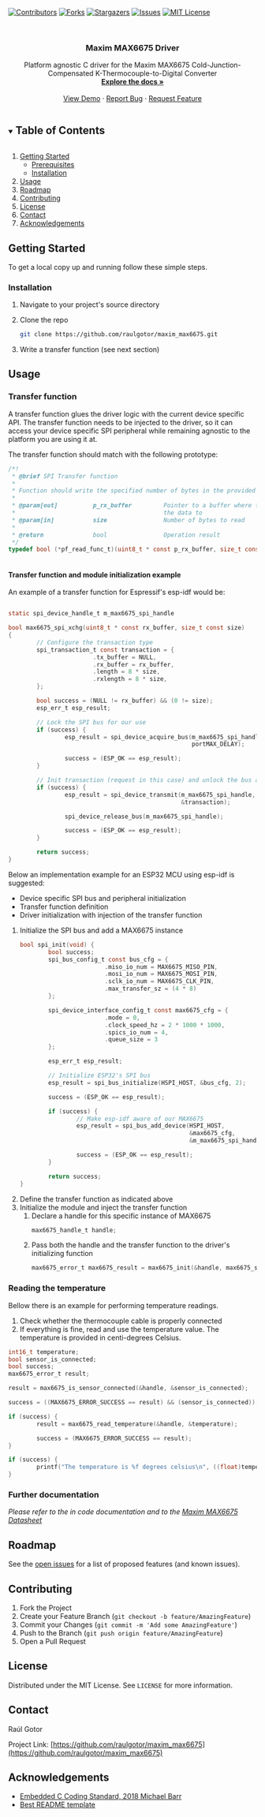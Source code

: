 <!--
*** Thanks for checking out the Best-README-Template. If you have a suggestion
*** that would make this better, please fork the repo and create a pull request
*** or simply open an issue with the tag "enhancement".
*** Thanks again! Now go create something AMAZING! :D
***
***
***
*** To avoid retyping too much info. Do a search and replace for the following:
*** raulgotor, maxim_max6675, twitter_handle, Maxim MAX6675 Driver, Platform agnostic C driver for the Maxim MAX6675 Cold-Junction-Compensated K-Thermocouple-to-Digital Converter
-->



<!-- PROJECT SHIELDS -->
<!--
*** I'm using markdown "reference style" links for readability.
*** Reference links are enclosed in brackets [ ] instead of parentheses ( ).
*** See the bottom of this document for the declaration of the reference variables
*** for contributors-url, forks-url, etc. This is an optional, concise syntax you may use.
*** https://www.markdownguide.org/basic-syntax/#reference-style-links
-->
[![Contributors][contributors-shield]][contributors-url]
[![Forks][forks-shield]][forks-url]
[![Stargazers][stars-shield]][stars-url]
[![Issues][issues-shield]][issues-url]
[![MIT License][license-shield]][license-url]

<!-- PROJECT LOGO -->
<br />
<p align="center">
  <a href="https://github.com/raulgotor/maxim_max6675">
    <!img src="images/logo.png" alt="Logo" width="80" height="80">
  </a>

<h3 align="center">Maxim MAX6675 Driver</h3>

  <p align="center">
    Platform agnostic C driver for the Maxim MAX6675 Cold-Junction-Compensated K-Thermocouple-to-Digital Converter
    <br />
    <a href="https://github.com/raulgotor/maxim_max6675"><strong>Explore the docs »</strong></a>
    <br />
    <br />
    <a href="https://github.com/raulgotor/maxim_max6675">View Demo</a>
    ·
    <a href="https://github.com/raulgotor/maxim_max6675/issues">Report Bug</a>
    ·
    <a href="https://github.com/raulgotor/maxim_max6675/issues">Request Feature</a>
  </p>

<!-- TABLE OF CONTENTS -->
<details open="open">
  <summary><h2 style="display: inline-block">Table of Contents</h2></summary>
  <ol>
    <li>
      <a href="#getting-started">Getting Started</a>
      <ul>
        <li><a href="#prerequisites">Prerequisites</a></li>
        <li><a href="#installation">Installation</a></li>
      </ul>
    </li>
    <li><a href="#usage">Usage</a></li>
    <li><a href="#roadmap">Roadmap</a></li>
    <li><a href="#contributing">Contributing</a></li>
    <li><a href="#license">License</a></li>
    <li><a href="#contact">Contact</a></li>
    <li><a href="#acknowledgements">Acknowledgements</a></li>
  </ol>
</details>



<!-- ABOUT THE PROJECT
## About The Project

[![Product Name Screen Shot][product-screenshot]](https://example.com)

Here's a blank template to get started:
**To avoid retyping too much info. Do a search and replace with your text editor for the following:**
`raulgotor`, `maxim_max6675`, `twitter_handle`, `Maxim MAX6675 Driver`, `Platform agnostic C driver for the Maxim MAX6675 Cold-Junction-Compensated K-Thermocouple-to-Digital Converter`


### Built With

* []()
* []()
* []()

-->

<!-- GETTING STARTED -->
## Getting Started

To get a local copy up and running follow these simple steps.

### Installation

1. Navigate to your project's source directory

2. Clone the repo
   ```sh
   git clone https://github.com/raulgotor/maxim_max6675.git
   ```
3. Write a transfer function (see next section)


<!-- USAGE EXAMPLES -->
## Usage

### Transfer function

A transfer function glues the driver logic with the current device specific API.
The transfer function needs to be injected to the driver, so it can access your 
device specific SPI peripheral while remaining agnostic to the platform you are
using it at.

The transfer function should match with the following prototype:

  ```c 
  /*!
   * @brief SPI Transfer function
   * 
   * Function should write the specified number of bytes in the provided buffer
   * 
   * @param[out]          p_rx_buffer         Pointer to a buffer where to read
   *                                          the data to
   * @param[in]           size                Number of bytes to read
   * 
   * @return              bool                Operation result
   */
  typedef bool (*pf_read_func_t)(uint8_t * const p_rx_buffer, size_t const size);
   
   ```

#### Transfer function and module initialization example
An example of a transfer function for Espressif's esp-idf would be:

  ```c

  static spi_device_handle_t m_max6675_spi_handle

  bool max6675_spi_xchg(uint8_t * const rx_buffer, size_t const size)
  {
          // Configure the transaction type
          spi_transaction_t const transaction = {
                          .tx_buffer = NULL,
                          .rx_buffer = rx_buffer,
                          .length = 8 * size,
                          .rxlength = 8 * size,
          };

          bool success = (NULL != rx_buffer) && (0 != size);
          esp_err_t esp_result;

          // Lock the SPI bus for our use
          if (success) {
                  esp_result = spi_device_acquire_bus(m_max6675_spi_handle,
                                                      portMAX_DELAY);

                  success = (ESP_OK == esp_result);
          }

          // Init transaction (request in this case) and unlock the bus at the end
          if (success) {
                  esp_result = spi_device_transmit(m_max6675_spi_handle,
                                                   &transaction);

                  spi_device_release_bus(m_max6675_spi_handle);
  
                  success = (ESP_OK == esp_result);
          }

          return success;
  }
  
  ```

Below an implementation example for an ESP32 MCU using esp-idf is suggested:

- Device specific SPI bus and peripheral initialization
- Transfer function definition
- Driver initialization with injection of the transfer function

1) Initialize the SPI bus and add a MAX6675 instance
      ```c
      bool spi_init(void) {
              bool success;
              spi_bus_config_t const bus_cfg = {
                              .miso_io_num = MAX6675_MISO_PIN,
                              .mosi_io_num = MAX6675_MOSI_PIN,
                              .sclk_io_num = MAX6675_CLK_PIN,
                              .max_transfer_sz = (4 * 8)
              };
      
              spi_device_interface_config_t const max6675_cfg = {
                              .mode = 0,
                              .clock_speed_hz = 2 * 1000 * 1000,
                              .spics_io_num = 4,
                              .queue_size = 3
              };
    
              esp_err_t esp_result;
    
              // Initialize ESP32's SPI bus
              esp_result = spi_bus_initialize(HSPI_HOST, &bus_cfg, 2);
    
              success = (ESP_OK == esp_result);
    
              if (success) {
                      // Make esp-idf aware of our MAX6675
                      esp_result = spi_bus_add_device(HSPI_HOST,
                                                      &max6675_cfg,
                                                      &m_max6675_spi_handle);
      
                      success = (ESP_OK == esp_result);
              }
    
              return success;
      }
      ```
2) Define the transfer function as indicated above
3) Initialize the module and inject the transfer function
   1) Declare a handle for this specific instance of MAX6675
      ```c
      max6675_handle_t handle;
      ```
   2) Pass both the handle and the transfer function to the driver's initializing function
      ```c
      max6675_error_t max6675_result = max6675_init(&handle, max6675_spi_xchg);
      ```
  
### Reading the temperature

Bellow there is an example for performing temperature readings.
1) Check whether the thermocouple cable is properly connected
2) If everything is fine, read and use the temperature value. The temperature is
   provided in centi-degrees Celsius.

```c
int16_t temperature;
bool sensor_is_connected;
bool success;
max6675_error_t result;

result = max6675_is_sensor_connected(&handle, &sensor_is_connected);

success = ((MAX6675_ERROR_SUCCESS == result) && (sensor_is_connected));

if (success) {
        result = max6675_read_temperature(&handle, &temperature);

        success = (MAX6675_ERROR_SUCCESS == result);
}

if (success) {
        printf("The temperature is %f degrees celsius\n", ((float)temperature)/100);
}
```

### Further documentation

_Please refer to the in code documentation and to the [Maxim MAX6675 Datasheet](https://datasheets.maximintegrated.com/en/ds/MAX6675.pdf)_



<!-- ROADMAP -->
## Roadmap

See the [open issues](https://github.com/raulgotor/maxim_max6675/issues) for a list of proposed features (and known issues).



<!-- CONTRIBUTING -->
## Contributing

1. Fork the Project
2. Create your Feature Branch (`git checkout -b feature/AmazingFeature`)
3. Commit your Changes (`git commit -m 'Add some AmazingFeature'`)
4. Push to the Branch (`git push origin feature/AmazingFeature`)
5. Open a Pull Request



<!-- LICENSE -->
## License

Distributed under the MIT License. See `LICENSE` for more information.



<!-- CONTACT -->
## Contact

Raúl Gotor

Project Link: [https://github.com/raulgotor/maxim_max6675](https://github.com/raulgotor/maxim_max6675)


<!-- ACKNOWLEDGEMENTS -->
## Acknowledgements

* [Embedded C Coding Standard, 2018 Michael Barr](https://barrgroup.com/sites/default/files/barr_c_coding_standard_2018.pdf)
* [Best README template](https://github.com/othneildrew/Best-README-Template)


<!-- MARKDOWN LINKS & IMAGES -->
<!-- https://www.markdownguide.org/basic-syntax/#reference-style-links -->
[contributors-shield]: https://img.shields.io/github/contributors/raulgotor/maxim_max6675.svg?style=for-the-badge
[contributors-url]: https://github.com/raulgotor/maxim_max6675/graphs/contributors
[forks-shield]: https://img.shields.io/github/forks/raulgotor/maxim_max6675.svg?style=for-the-badge
[forks-url]: https://github.com/raulgotor/maxim_max6675/network/members
[stars-shield]: https://img.shields.io/github/stars/raulgotor/maxim_max6675.svg?style=for-the-badge
[stars-url]: https://github.com/raulgotor/maxim_max6675/stargazers
[issues-shield]: https://img.shields.io/github/issues/raulgotor/maxim_max6675.svg?style=for-the-badge
[issues-url]: https://github.com/raulgotor/maxim_max6675/issues
[license-shield]: https://img.shields.io/github/license/raulgotor/maxim_max6675.svg?style=for-the-badge
[license-url]: https://github.com/raulgotor/maxim_max6675/blob/master/LICENSE.txt
[linkedin-shield]: https://img.shields.io/badge/-LinkedIn-black.svg?style=for-the-badge&logo=linkedin&colorB=555
[linkedin-url]: https://linkedin.com/in/raulgotor